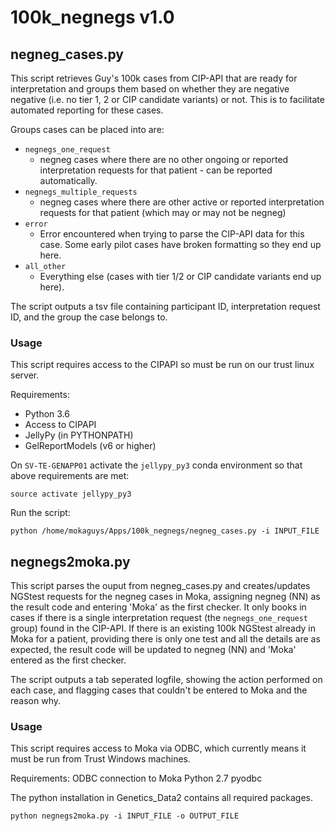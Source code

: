# 100k_negnegs v1.0

## negneg_cases.py

This script retrieves Guy's 100k cases from CIP-API that are ready for interpretation and groups them based on whether they are negative negative (i.e. no tier 1, 2 or CIP candidate variants) or not. This is to facilitate automated reporting for these cases.

Groups cases can be placed into are:
* `negnegs_one_request`
    * negneg cases where there are no other ongoing or reported interpretation requests for that patient - can be reported automatically.
* `negnegs_multiple_requests`
    * negneg cases where there are other active or reported interpretation requests for that patient (which may or may not be negneg) 
* `error`
    * Error encountered when trying to parse the CIP-API data for this case. Some early pilot cases have broken formatting so they end up here.
* `all_other`
    * Everything else (cases with tier 1/2 or CIP candidate variants end up here).

The script outputs a tsv file containing participant ID, interpretation request ID, and the group the case belongs to.

### Usage

This script requires access to the CIPAPI so must be run on our trust linux server.

Requirements:

* Python 3.6
* Access to CIPAPI
* JellyPy (in PYTHONPATH)
* GelReportModels (v6 or higher)

On `SV-TE-GENAPP01` activate the `jellypy_py3` conda environment so that above requirements are met:

```
source activate jellypy_py3
```

Run the script:

```
python /home/mokaguys/Apps/100k_negnegs/negneg_cases.py -i INPUT_FILE
```

## negnegs2moka.py

This script parses the ouput from negneg_cases.py and creates/updates NGStest requests for the negneg cases in Moka, assigning negneg (NN) as the result code and entering 'Moka' as the first checker. It only books in cases if there is a single interpretation request (the `negnegs_one_request` group) found in the CIP-API. If there is an existing 100k NGStest already in Moka for a patient, providing there is only one test and all the details are as expected, the result code will be updated to negneg (NN) and 'Moka' entered as the first checker.

The script outputs a tab seperated logfile, showing the action performed on each case, and flagging cases that couldn't be entered to Moka and the reason why.


### Usage

This script requires access to Moka via ODBC, which currently means it must be run from Trust Windows machines.

Requirements:
    ODBC connection to Moka
    Python 2.7
    pyodbc

The python installation in Genetics_Data2 contains all required packages.

```
python negnegs2moka.py -i INPUT_FILE -o OUTPUT_FILE
```